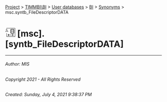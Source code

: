 #### 

[Project](../../../../index.md) > [TIMMBI\\BI](../../../index.md) > [User databases](../../index.md) > [BI](../index.md) > [Synonyms](Synonyms.md) > msc.syntb_FileDescriptorDATA

# ![Synonyms](../../../../Images/Synonym32.png) [msc].[syntb_FileDescriptorDATA]

---

###### Author:  MIS

###### Copyright 2021 - All Rights Reserved

###### Created: Sunday, July 4, 2021 9:38:37 PM

